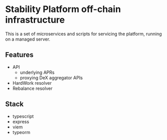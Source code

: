 # Stability Platform off-chain infrastructure

This is a set of microservices and scripts for servicing the platform, running on a managed server.

## Features

* API
  * underlying APRs
  * proxying DeX aggregator APIs
* HardWork resolver
* Rebalance resolver

## Stack

* typescript
* express
* viem
* typeorm
